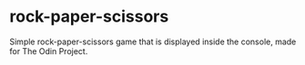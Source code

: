 # rock-paper-scissors

Simple rock-paper-scissors game that is displayed inside the console, made for The Odin Project.
